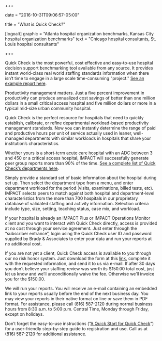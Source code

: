 +++

date = "2016-10-31T09:06:57-05:00"

title = "What is Quick Check?"

[logoalt]
  graphic = "Atlanta hospital organization benchmarks, Kansas City hospital organization benchmarks"
  text = "Chicago hospital consultants, St. Louis hospital consultants"

+++

Quick Check is the most powerful, cost effective and easy-to-use hospital decision support benchmarking tool available from any source. It provides instant world-class real world staffing standards information when there isn’t time to engage in a large scale time-consuming "project." <a href="http://www.profileaccess.com/HRC/ReportView.jsp?Request=727463" target="_blank">See an example report here</a>.

Productivity management matters. Just a five percent improvement in productivity can produce annualized cost savings of better than one million dollars in a small critical access hospital and five million dollars or more in a typical mid-size urban community hospital.

Quick Check is the perfect resource for hospitals that need to quickly establish, calibrate, or refine departmental workload-based productivity management standards. Now you can instantly determine the range of paid and productive hours per unit of service actually used in leaner, well-managed departments with similar workloads in hospitals that share your institution’s characteristics.

Whether yours is a short-term acute care hospital with an ADC between 3 and 450 or a critical access hospital, IMPACT will successfully generate peer group reports more than 90% of the time. <a href="http://www.bradyinc.com/pdfs/Quick%20Check%20Department%20List.pdf" target="_blank">See a complete list of Quick Check’s departments here</a>.

Simply provide a standard set of basic information about the hospital during set up. Then select the department type from a menu, and enter department workload for the period (visits, examinations, billed tests, etc). IMPACT selects peers to match against both hospital and department-level characteristics from the more than 700 hospitals in our proprietary database of validated staffing and activity information. Selection criteria include type, size, setting, teaching status, case mix, and workload.

If your hospital is already an IMPACT Plus or IMPACT Operations Monitor client and you want to interact with Quick Check directly, access is provided at no cost through your service agreement. Just enter through the “subscriber entrance”, login using the Quick Check user ID and password supplied by Brady &amp; Associates to enter your data and run your reports at no additional cost.

If you are not yet a client, Quick Check access is available to you through our no risk honor system.  Just download the form at this <a href="http://bradyinc.com/pdfs/IMPACT%20Quick%20Check%20Data%20Input%20Template.xlsx" target="_blank">link</a>, complete it with the requested information, and send it to us via e-mail. If after 30 days you don’t believe your staffing review was worth its $150.00 total cost, just let us know and we’ll unconditionally waive the fee. Otherwise we’ll invoice you for the $150.00.

We will run your reports. You will receive an e-mail containing an embedded link to your reports usually before the end of the next business day. You may view your reports in their native format on line or save them in PDF format. For assistance, please call (816) 587-2120 during normal business hours from 8:30 a.m. to 5:00 p.m. Central Time, Monday through Friday, except on holidays.

Don’t forget the easy-to-use instructions (“<a href="http://www.bradyinc.com/pdfs/A%20Quick%20Start%20for%20Quick%20Check.pdf" target="_blank">A Quick Start for Quick Check</a>“) for a user-friendly step-by-step guide to registration and use. Call us at (816) 587-2120 for additional assistance.

